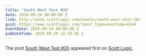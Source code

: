 ```yaml
---
title: 'South West Test #20'
date: 2019-09-24 00:00:00 Z
link: http://ante.scottlogic.com/events/south-west-test-20/
guid: https://www.scottlogic.com/?post_type=events&p=6144
eventDate: 2019-09-24 00:00:00 Z
pubDateTime: 2019-09-20 12:19:36 Z
---
```


<p>The post <a rel="nofollow" href="http://ante.scottlogic.com/events/south-west-test-20/">South West Test #20</a> appeared first on <a rel="nofollow" href="http://ante.scottlogic.com">Scott Logic</a>.</p>